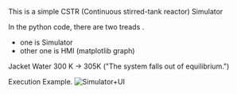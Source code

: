 This is a simple CSTR (Continuous stirred-tank reactor) Simulator 

In the python code, there are two treads .
- one is Simulator
- other one is HMI (matplotlib graph) 

Jacket Water 300 K -> 305K  ("The system falls out of equilibrium.") 

Execution Example. 
![Simulator+UI](image.png)
